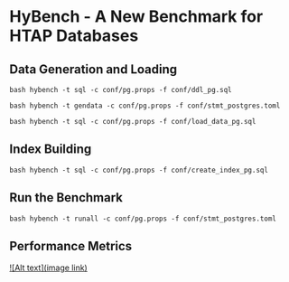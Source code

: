 # HyBench - A New Benchmark for HTAP Databases


## Data Generation and Loading

```
bash hybench -t sql -c conf/pg.props -f conf/ddl_pg.sql

bash hybench -t gendata -c conf/pg.props -f conf/stmt_postgres.toml

bash hybench -t sql -c conf/pg.props -f conf/load_data_pg.sql
```

## Index Building 

```
bash hybench -t sql -c conf/pg.props -f conf/create_index_pg.sql
```

## Run the Benchmark

```
bash hybench -t runall -c conf/pg.props -f conf/stmt_postgres.toml
```

## Performance Metrics
[![Alt text](image link)](https://github.com/Rucchao/HyBench-2023/blob/master/metrics.png?raw=true)
